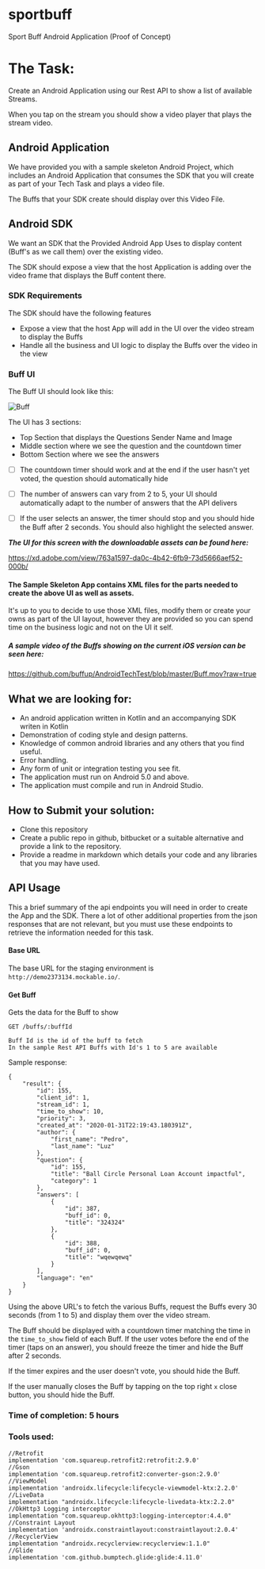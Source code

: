 # sportbuff
Sport Buff Android Application (Proof of Concept)

# The Task:

Create an Android Application using our Rest API to show a list of available Streams.

When you tap on the stream you should show a video player that plays the stream video.



## Android Application

We have provided you with a sample skeleton Android Project, which includes an Android Application that consumes the SDK that you will create as part of your Tech Task and plays a video file.

The Buffs that your SDK create should display over this Video File.



## Android SDK

We want an SDK that the Provided Android App Uses to display content (Buff's as we call them) over the existing video.

The SDK should expose a view that the host Application is adding over the video frame that displays the Buff content there.



### SDK Requirements

The SDK should have the following features

- Expose a view that the host App will add in the UI over the video stream to display the Buffs
- Handle all the business and UI logic to display the Buffs over the video in the view



### Buff UI

The Buff UI should look like this:

![Buff](Buff.png)



The UI has 3 sections:

- Top Section that displays the Questions Sender Name and Image
- Middle section where we see the question and the countdown timer
- Bottom Section where we see the answers

- [ ] The countdown timer should work and at the end if the user hasn't yet voted, the question should automatically hide

- [ ] The number of answers can vary from 2 to 5, your UI should automatically adapt to the number of answers that the API delivers

- [ ] If the user selects an answer, the timer should stop and you should hide the Buff after 2 seconds. You should also highlight the selected answer.


***The UI for this screen with the downloadable assets can be found here:***

https://xd.adobe.com/view/763a1597-da0c-4b42-6fb9-73d5666aef52-000b/

#### The Sample Skeleton App contains XML files for the parts needed to create the above UI as well as assets.

It's up to you to decide to use those XML files, modify them or create your owns as part of the UI layout, however they are provided so you can spend time on the business logic and not on the UI it self.

##### A sample video of the Buffs showing on the current iOS version can be seen here:

https://github.com/buffup/AndroidTechTest/blob/master/Buff.mov?raw=true

## What we are looking for:

- An android application written in Kotlin and an accompanying SDK writen in Kotlin 
- Demonstration of coding style and design patterns.
- Knowledge of common android libraries and any others that you find useful.
- Error handling.
- Any form of unit or integration testing you see fit.
- The application must run on Android 5.0 and above.
- The application must compile and run in Android Studio.

## How to Submit your solution:

- Clone this repository
- Create a public repo in github, bitbucket or a suitable alternative and provide a link to the repository.
- Provide a readme in markdown which details your code and any libraries that you may have used.

## API Usage

This a brief summary of the api endpoints you will need in order to create the App and the SDK. There a lot of other additional properties from the json responses that are not relevant, but you must use these endpoints to retrieve the information needed for this task.

#### Base URL

The base URL for the staging environment is `http://demo2373134.mockable.io/`. 

#### Get  Buff

Gets the data for the Buff to show

```
GET /buffs/:buffId

Buff Id is the id of the buff to fetch
In the sample Rest API Buffs with Id's 1 to 5 are available
```

Sample response:

```
{
    "result": {
        "id": 155,
        "client_id": 1,
        "stream_id": 1,
        "time_to_show": 10,
        "priority": 3,
        "created_at": "2020-01-31T22:19:43.180391Z",
        "author": {
            "first_name": "Pedro",
            "last_name": "Luz"
        },
        "question": {
            "id": 155,
            "title": "Ball Circle Personal Loan Account impactful",
            "category": 1
        },
        "answers": [
            {
                "id": 387,
                "buff_id": 0,
                "title": "324324"
            },
            {
                "id": 388,
                "buff_id": 0,
                "title": "wqewqewq"
            }
        ],
        "language": "en"
    }
}
```

Using the above URL's to fetch the various Buffs, request the Buffs every 30 seconds (from 1 to 5) and display them over the video stream.

The Buff should be displayed with a countdown timer matching the time in the `time_to_show` field of each Buff.
If the user votes before the end of the timer (taps on an answer), you should freeze the timer and hide the Buff after 2 seconds.

If the timer expires and the user doesn't vote, you should hide the Buff.

If the user manually closes the Buff by tapping on the top right `x` close button, you should hide the Buff.

### Time of completion: 5 hours

### Tools used:

    //Retrofit
    implementation 'com.squareup.retrofit2:retrofit:2.9.0'
    //Gson
    implementation 'com.squareup.retrofit2:converter-gson:2.9.0'
    //ViewModel
    implementation 'androidx.lifecycle:lifecycle-viewmodel-ktx:2.2.0'
    //LiveData
    implementation "androidx.lifecycle:lifecycle-livedata-ktx:2.2.0"
    //OkHttp3 Logging interceptor
    implementation "com.squareup.okhttp3:logging-interceptor:4.4.0"
    //Constraint Layout
    implementation 'androidx.constraintlayout:constraintlayout:2.0.4'
    //RecyclerView
    implementation "androidx.recyclerview:recyclerview:1.1.0"
    //Glide
    implementation 'com.github.bumptech.glide:glide:4.11.0'

